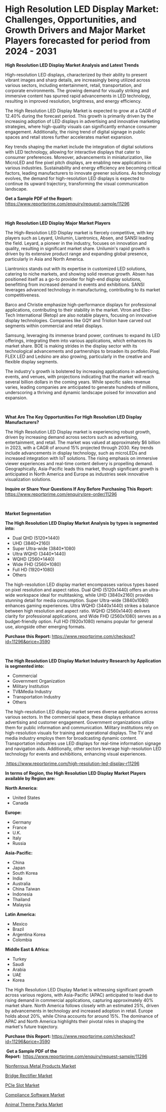 <p><h1>High Resolution LED Display Market: Challenges, Opportunities, and Growth Drivers and Major Market Players forecasted for period from 2024 - 2031</h1></p><p><strong>High Resolution LED Display Market Analysis and Latest Trends</strong></p>
<p><p>High-resolution LED displays, characterized by their ability to present vibrant images and sharp details, are increasingly being utilized across various sectors, including entertainment, retail, transportation, and corporate environments. The growing demand for visually striking and immersive content has spurred rapid advancements in LED technology, resulting in improved resolution, brightness, and energy efficiency.</p><p>The High Resolution LED Display Market is expected to grow at a CAGR of 12.40% during the forecast period. This growth is primarily driven by the increasing adoption of LED displays in advertising and innovative marketing strategies, where high-quality visuals can significantly enhance consumer engagement. Additionally, the rising trend of digital signage in public spaces and retail stores further accelerates market expansion.</p><p>Key trends shaping the market include the integration of digital solutions with LED technology, allowing for interactive displays that cater to consumer preferences. Moreover, advancements in miniaturization, like MicroLED and fine pixel pitch displays, are enabling new applications in various industries. Sustainability and energy efficiency are becoming critical factors, leading manufacturers to innovate greener solutions. As technology evolves, the demand for high-resolution LED displays is expected to continue its upward trajectory, transforming the visual communication landscape.</p></p>
<p><strong>Get a Sample PDF of the Report:&nbsp;</strong> <a href="https://www.reportprime.com/enquiry/request-sample/11296?utm_campaign=1159&utm_medium=2&utm_source=Github&utm_content=ia&utm_term=16112024&utm_id=high-resolution-led-display">https://www.reportprime.com/enquiry/request-sample/11296</a></p>
<p>&nbsp;</p>
<p><strong>High Resolution LED Display Major Market Players</strong></p>
<p><p>The High-Resolution LED Display market is fiercely competitive, with key players such as Leyard, Unilumin, Liantronics, Absen, and SANSI leading the field. Leyard, a pioneer in the industry, focuses on innovation and quality, resulting in significant market share. Unilumin's rapid growth is driven by its extensive product range and expanding global presence, particularly in Asia and North America.</p><p>Liantronics stands out with its expertise in customized LED solutions, catering to niche markets, and showing solid revenue growth. Absen has positioned itself as a go-to provider for high-end display solutions, benefitting from increased demand in events and exhibitions. SANSI leverages advanced technology in manufacturing, contributing to its market competitiveness.</p><p>Barco and Christie emphasize high-performance displays for professional applications, contributing to their stability in the market. Vtron and Elec-Tech International (Retop) are also notable players, focusing on innovative display technologies. Companies like GQY and Triolion have carved out segments within commercial and retail displays.</p><p>Samsung, leveraging its immense brand power, continues to expand its LED offerings, integrating them into various applications, which enhances its market share. BOE is making strides in the display sector with its technological advancements and partnerships to broaden its portfolio. Pixel FLEX LED and Ledsino are also growing, particularly in the creative and flexible display segments.</p><p>The industry's growth is bolstered by increasing applications in advertising, events, and venues, with projections indicating that the market will reach several billion dollars in the coming years. While specific sales revenue varies, leading companies are anticipated to generate hundreds of millions, underscoring a thriving and dynamic landscape poised for innovation and expansion.</p></p>
<p>&nbsp;</p>
<p><strong>What Are The Key Opportunities For High Resolution LED Display Manufacturers?</strong></p>
<p><p>The High Resolution LED Display market is experiencing robust growth, driven by increasing demand across sectors such as advertising, entertainment, and retail. The market was valued at approximately $6 billion in 2023, with a CAGR of around 15% projected through 2030. Key trends include advancements in display technology, such as microLEDs and increased integration with IoT solutions. The rising emphasis on immersive viewer experiences and real-time content delivery is propelling demand. Geographically, Asia-Pacific leads this market, though significant growth is anticipated in North America and Europe as industries seek innovative visualization solutions.</p></p>
<p><strong>Inquire or Share Your Questions If Any Before Purchasing This Report:</strong> <a href="https://www.reportprime.com/enquiry/pre-order/11296?utm_campaign=1159&utm_medium=2&utm_source=Github&utm_content=ia&utm_term=16112024&utm_id=high-resolution-led-display">https://www.reportprime.com/enquiry/pre-order/11296</a></p>
<p>&nbsp;</p>
<p><strong>Market Segmentation</strong></p>
<p><strong>The High Resolution LED Display Market Analysis by types is segmented into:</strong></p>
<p><ul><li>Dual QHD (5120*1440)</li><li>UHD (3840*2160)</li><li>Super Ultra-wide (3840*1080)</li><li>Ultra WQHD (3440*1440)</li><li>WQHD (2560*1440)</li><li>Wide FHD (2560*1080)</li><li>Full HD (1920*1080)</li><li>Others</li></ul></p>
<p><p>The high-resolution LED display market encompasses various types based on pixel resolution and aspect ratios. Dual QHD (5120x1440) offers an ultra-wide workspace ideal for multitasking, while UHD (3840x2160) provides stunning detail for media consumption. Super Ultra-wide (3840x1080) enhances gaming experiences. Ultra WQHD (3440x1440) strikes a balance between high resolution and aspect ratio. WQHD (2560x1440) delivers clarity for professional applications, and Wide FHD (2560x1080) serves as a budget-friendly option. Full HD (1920x1080) remains popular for general use, alongside other emerging formats.</p></p>
<p><strong>Purchase this Report:&nbsp;</strong><a href="https://www.reportprime.com/checkout?id=11296&price=3590&utm_campaign=1159&utm_medium=2&utm_source=Github&utm_content=ia&utm_term=16112024&utm_id=high-resolution-led-display">https://www.reportprime.com/checkout?id=11296&price=3590</a></p>
<p>&nbsp;</p>
<p><strong>The High Resolution LED Display Market Industry Research by Application is segmented into:</strong></p>
<p><ul><li>Commercial</li><li>Government Organization</li><li>Military Institution</li><li>TV&Media Industry</li><li>Transportation Industry</li><li>Others</li></ul></p>
<p><p>The high-resolution LED display market serves diverse applications across various sectors. In the commercial space, these displays enhance advertising and customer engagement. Government organizations utilize them for public information and communication. Military institutions rely on high-resolution visuals for training and operational displays. The TV and media industry employs them for broadcasting dynamic content. Transportation industries use LED displays for real-time information signage and navigation aids. Additionally, other sectors leverage high-resolution LED technology for events and exhibitions, enhancing visual experiences.</p></p>
<p><a href="https://www.reportprime.com/high-resolution-led-display-r11296?utm_campaign=1159&utm_medium=2&utm_source=Github&utm_content=ia&utm_term=16112024&utm_id=high-resolution-led-display">&nbsp;https://www.reportprime.com/high-resolution-led-display-r11296</a></p>
<p><strong>In terms of Region, the High Resolution LED Display Market Players available by Region are:</strong></p>
<p>
    <p> <strong> North America: </strong>
        <ul>
            <li>United States</li>
            <li>Canada</li>
        </ul>
        </p> 
    <p> <strong> Europe: </strong>
        <ul>
            <li>Germany</li>
            <li>France</li>
            <li>U.K.</li>
            <li>Italy</li>
            <li>Russia</li>
        </ul>
        </p> 
    <p> <strong> Asia-Pacific: </strong>
        <ul>
            <li>China</li>
            <li>Japan</li>
            <li>South Korea</li>
            <li>India</li>
            <li>Australia</li>
            <li>China Taiwan</li>
            <li>Indonesia</li>
            <li>Thailand</li>
            <li>Malaysia</li>
        </ul>
        </p> 
    <p> <strong> Latin America: </strong>
        <ul>
            <li>Mexico</li>
            <li>Brazil</li>
            <li>Argentina Korea</li>
            <li>Colombia</li>
        </ul>
        </p> 
    <p> <strong> Middle East & Africa: </strong>
        <ul>
            <li>Turkey</li>
            <li>Saudi</li>
            <li>Arabia</li>
            <li>UAE</li>
            <li>Korea</li>
        </ul>
    </p>
    </p>
<p><p>The High Resolution LED Display Market is witnessing significant growth across various regions, with Asia-Pacific (APAC) anticipated to lead due to rising demand in commercial applications, capturing approximately 40% market share. North America follows closely with an estimated 25%, driven by advancements in technology and increased adoption in retail. Europe holds about 20%, while China accounts for around 15%. The dominance of APAC and North America highlights their pivotal roles in shaping the market's future trajectory.</p></p>
<p><strong>Purchase this Report: </strong><a href="https://www.reportprime.com/checkout?id=11296&price=3590&utm_campaign=1159&utm_medium=2&utm_source=Github&utm_content=ia&utm_term=16112024&utm_id=high-resolution-led-display">https://www.reportprime.com/checkout?id=11296&price=3590</a></p>
<p>&nbsp;<strong>Get a Sample PDF of the Report:&nbsp;&nbsp;</strong><a href="https://www.reportprime.com/enquiry/request-sample/11296?utm_campaign=1159&utm_medium=2&utm_source=Github&utm_content=ia&utm_term=16112024&utm_id=high-resolution-led-display">https://www.reportprime.com/enquiry/request-sample/11296</a></p>
<p><strong></strong></p>
<p><p><a href="https://www.linkedin.com/pulse/emerging-technologies-reshaping-nonferrous-metal-products-umbwc?utm_campaign=1159&utm_medium=2&utm_source=Github&utm_content=ia&utm_term=16112024&utm_id=high-resolution-led-display">Nonferrous Metal Products Market</a></p><p><a href="https://www.linkedin.com/pulse/comprehensive-bridge-rectifier-market-report-segmentation-37wyc?utm_campaign=1159&utm_medium=2&utm_source=Github&utm_content=ia&utm_term=16112024&utm_id=high-resolution-led-display">Bridge Rectifier Market</a></p><p><a href="https://www.linkedin.com/pulse/pcie-slot-market-maturity-analysis-regional-disparities-growth-qkezc?utm_campaign=1159&utm_medium=2&utm_source=Github&utm_content=ia&utm_term=16112024&utm_id=high-resolution-led-display">PCIe Slot Market</a></p><p><a href="https://issuu.com/reportprime-2/docs/compliance-software-market-size-203_7f5750d364635b?utm_campaign=1159&utm_medium=2&utm_source=Github&utm_content=ia&utm_term=16112024&utm_id=high-resolution-led-display">Compliance Software Market</a></p><p><a href="https://issuu.com/reportprime-2/docs/animal-theme-parks-market-size-2030_78227a34d1d0e8?utm_campaign=1159&utm_medium=2&utm_source=Github&utm_content=ia&utm_term=16112024&utm_id=high-resolution-led-display">Animal Theme Parks Market</a></p></p>
